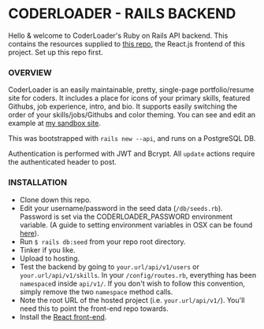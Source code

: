 # CODERLOADER - RAILS BACKEND

Hello & welcome to CoderLoader's Ruby on Rails API backend.  This contains the resources supplied to [this repo](https://github.com/256hz/coderloader-react), the React.js frontend of this project.  Set up this repo first.

### OVERVIEW

CoderLoader is an easily maintainable, pretty, single-page portfolio/resume site for coders.  It includes a place for icons of your primary skills, featured Githubs, job experience, intro, and bio.  It supports easily switching the order of your skills/jobs/Githubs and color theming.  You can see and edit an example at [my sandbox site](http://sandboxportfolio.256hz.com).

This was bootstrapped with `rails new --api`, and runs on a PostgreSQL DB.  

Authentication is performed with JWT and Bcrypt.  All `update` actions require the authenticated header to post.

### INSTALLATION

- Clone down this repo.
- Edit your username/password in the seed data (`/db/seeds.rb`).  Password is set via the CODERLOADER_PASSWORD environment variable. (A guide to setting environment variables in OSX can be found [here](https://medium.com/@himanshuagarwal1395/setting-up-environment-variables-in-macos-sierra-f5978369b255)).
- Run `$ rails db:seed` from your repo root directory.
- Tinker if you like.
- Upload to hosting.
- Test the backend by going to `your.url/api/v1/users` or `your.url/api/v1/skills`.  In your `/config/routes.rb`, everything has been `namespace`d inside `api/v1/`.  If you don't wish to follow this convention, simply remove the two `namespace` method calls.
- Note the root URL of the hosted project (i.e. `your.url/api/v1/`).  You'll need this to point the front-end repo towards.
- Install the [React front-end](https://github.com/256hz/coderloader-react).
